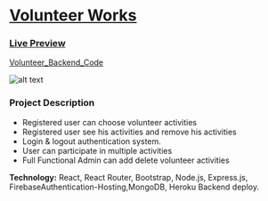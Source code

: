 
# [ Volunteer Works ](https://volenteer-work.web.app/)
 ### [Live Preview](https://volenteer-work.web.app/ " Volunteer Works wev app.")    
 [Volunteer_Backend_Code](https://github.com/mamunur13525/volenteer_work_server/ " Volunteer Works Backend COde.")    
 
![alt text](https://i.ibb.co/Xt9hz4h/Volunteer-Works.png)

### Project Description
*	Registered user can choose volunteer activities
* Registered user see his activities and remove his activities 
* Login & logout authentication system.
* User can participate in multiple activities
* Full Functional Admin can add delete volunteer activities






__Technology:__ React, React Router, Bootstrap, Node.js, Express.js, FirebaseAuthentication-Hosting,MongoDB, Heroku Backend deploy.
         


